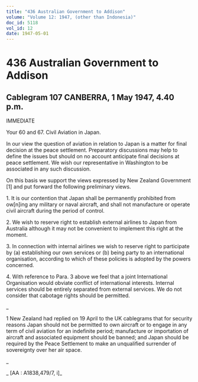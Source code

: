 ```yaml
---
title: "436 Australian Government to Addison"
volume: "Volume 12: 1947, (other than Indonesia)"
doc_id: 5118
vol_id: 12
date: 1947-05-01
---
```


# 436 Australian Government to Addison

## Cablegram 107 CANBERRA, 1 May 1947, 4.40 p.m.

IMMEDIATE

Your 60 and 67. Civil Aviation in Japan.

In our view the question of aviation in relation to Japan is a matter for final decision at the peace settlement. Preparatory discussions may help to define the issues but should on no account anticipate final decisions at peace settlement. We wish our representative in Washington to be associated in any such discussion.

On this basis we support the views expressed by New Zealand Government [1] and put forward the following preliminary views.

1\. It is our contention that Japan shall be permanently prohibited from ow[n]ing any military or naval aircraft, and shall not manufacture or operate civil aircraft during the period of control.

2\. We wish to reserve right to establish external airlines to Japan from Australia although it may not be convenient to implement this right at the moment.

3\. In connection with internal airlines we wish to reserve right to participate by (a) establishing our own services or (b) being party to an international organisation, according to which of these policies is adopted by the powers concerned.

4\. With reference to Para. 3 above we feel that a joint International Organisation would obviate conflict of international interests. Internal services should be entirely separated from external services. We do not consider that cabotage rights should be permitted.

_

1 New Zealand had replied on 19 April to the UK cablegrams that for security reasons Japan should not be permitted to own aircraft or to engage in any term of civil aviation for an indefinite period; manufacture or importation of aircraft and associated equipment should be banned; and Japan should be required by the Peace Settlement to make an unqualified surrender of sovereignty over her air space.

_

_ [AA : A1838,479/7, i]_
